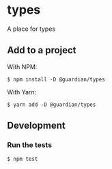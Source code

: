 # types

A place for types

## Add to a project

With NPM:

```
$ npm install -D @guardian/types
```

With Yarn:

```
$ yarn add -D @guardian/types
```

## Development

### Run the tests

```
$ npm test
```
